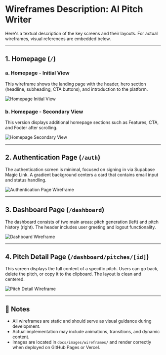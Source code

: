 # Wireframes Description: AI Pitch Writer

Here's a textual description of the key screens and their layouts. For actual wireframes, visual references are embedded below.

---

## 1. Homepage (`/`)

### a. Homepage - Initial View

This wireframe shows the landing page with the header, hero section (headline, subheading, CTA buttons), and introduction to the platform.

![Homepage Initial View](../images/wireframes/homepage1.png)

### b. Homepage - Secondary View

This version displays additional homepage sections such as Features, CTA, and Footer after scrolling.

![Homepage Secondary View](../images/wireframes/homepage2.png)

---

## 2. Authentication Page (`/auth`)

The authentication screen is minimal, focused on signing in via Supabase Magic Link. A gradient background centers a card that contains email input and status handling.

![Authentication Page Wireframe](../images/wireframes/auth-page.png)

---

## 3. Dashboard Page (`/dashboard`)

The dashboard consists of two main areas: pitch generation (left) and pitch history (right). The header includes user greeting and logout functionality.

![Dashboard Wireframe](../images/wireframes/dashboard.png)

---

## 4. Pitch Detail Page (`/dashboard/pitches/[id]`)

This screen displays the full content of a specific pitch. Users can go back, delete the pitch, or copy it to the clipboard. The layout is clean and centered.

![Pitch Detail Wireframe](../images/wireframes/pitch-detail.png)

---

## 📝 Notes

- All wireframes are static and should serve as visual guidance during development.
- Actual implementation may include animations, transitions, and dynamic content.
- Images are located in `docs/images/wireframes/` and render correctly when deployed on GitHub Pages or Vercel.

